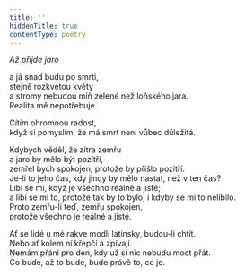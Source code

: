 ```yaml
---
title: ''
hiddenTitle: true
contentType: poetry
---
```


<section>

_Až přijde jaro_

a já snad budu po smrti,  
stejně rozkvetou květy  
a stromy nebudou míň zelené než loňského jara.  
Realita mě nepotřebuje.

</section>

<section>

Cítím ohromnou radost,  
když si pomyslím, že má smrt není vůbec důležitá.

</section>

<section>

Kdybych věděl, že zítra zemřu  
a jaro by mělo být pozítří,  
zemřel bych spokojen, protože by přišlo pozítří.  
Je-li to jeho čas, kdy jindy by mělo nastat, než v ten čas?  
Líbí se mi, když je všechno reálné a jisté;  
a líbí se mi to, protože tak by to bylo, i kdyby se mi to nelíbilo.  
Proto zemřu-li teď, zemřu spokojen,  
protože všechno je reálné a jisté.

</section>

<section>

Ať se lidé u mé rakve modlí latinsky, budou-li chtít.  
Nebo ať kolem ní křepčí a zpívají.  
Nemám přání pro den, kdy už si nic nebudu moct přát.  
Co bude, až to bude, bude právě to, co je.

</section>
